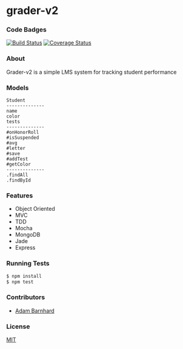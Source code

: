 grader-v2
=========
### Code Badges
[![Build Status](https://travis-ci.org/ABarnhard/grader-v2.svg)](https://travis-ci.org/ABarnhard/grader-v2)
[![Coverage Status](https://coveralls.io/repos/ABarnhard/grader-v2/badge.png)](https://coveralls.io/r/ABarnhard/grader-v2)

### About
Grader-v2 is a simple LMS system for tracking student performance
### Models
```
Student
--------------
name
color
tests
--------------
#onHonorRoll
#isSuspended
#avg
#letter
#save
#addTest
#getColor
--------------
.findAll
.findById
```
### Features
- Object Oriented
- MVC
- TDD
- Mocha
- MongoDB
- Jade
- Express

### Running Tests
```bash
$ npm install
$ npm test
```

### Contributors
- [Adam Barnhard](https://github.com/abarnhard)

### License
[MIT](LICENSE)
